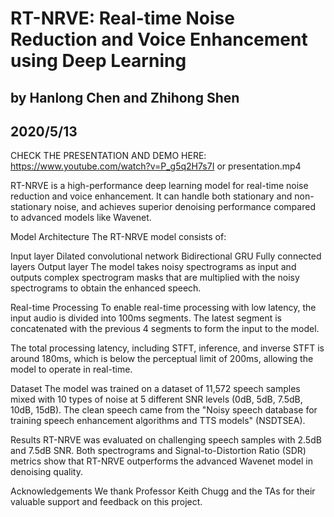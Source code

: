 # RT-NRVE: Real-time Noise Reduction and Voice Enhancement using Deep Learning
## by Hanlong Chen and Zhihong Shen
## 2020/5/13

CHECK THE PRESENTATION AND DEMO HERE: https://www.youtube.com/watch?v=P_g5q2H7s7I
or presentation.mp4

RT-NRVE is a high-performance deep learning model for real-time noise reduction and voice enhancement. It can handle both stationary and non-stationary noise, and achieves superior denoising performance compared to advanced models like Wavenet.

Model Architecture
The RT-NRVE model consists of:

Input layer
Dilated convolutional network
Bidirectional GRU
Fully connected layers
Output layer
The model takes noisy spectrograms as input and outputs complex spectrogram masks that are multiplied with the noisy spectrograms to obtain the enhanced speech.

Real-time Processing
To enable real-time processing with low latency, the input audio is divided into 100ms segments. The latest segment is concatenated with the previous 4 segments to form the input to the model.

The total processing latency, including STFT, inference, and inverse STFT is around 180ms, which is below the perceptual limit of 200ms, allowing the model to operate in real-time.

Dataset
The model was trained on a dataset of 11,572 speech samples mixed with 10 types of noise at 5 different SNR levels (0dB, 5dB, 7.5dB, 10dB, 15dB). The clean speech came from the "Noisy speech database for training speech enhancement algorithms and TTS models" (NSDTSEA).

Results
RT-NRVE was evaluated on challenging speech samples with 2.5dB and 7.5dB SNR. Both spectrograms and Signal-to-Distortion Ratio (SDR) metrics show that RT-NRVE outperforms the advanced Wavenet model in denoising quality.

Acknowledgements
We thank Professor Keith Chugg and the TAs for their valuable support and feedback on this project.
